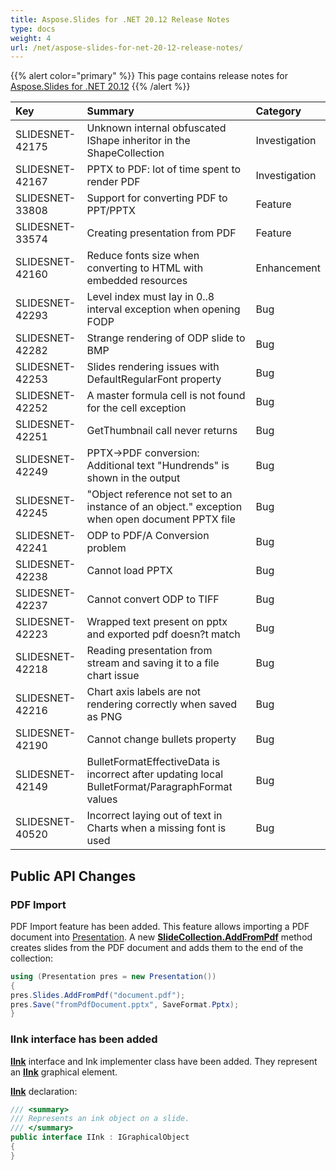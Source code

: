 ```yaml
---
title: Aspose.Slides for .NET 20.12 Release Notes
type: docs
weight: 4
url: /net/aspose-slides-for-net-20-12-release-notes/
---
```


{{% alert color="primary" %}} 
This page contains release notes for [Aspose.Slides for .NET 20.12](https://www.nuget.org/packages/Aspose.Slides.NET/)
{{% /alert %}} 

|**Key**|**Summary**|**Category**|
| :- | :- | :- |
|SLIDESNET-42175|Unknown internal obfuscated IShape inheritor in the ShapeCollection|Investigation|
|SLIDESNET-42167|PPTX to PDF: lot of time spent to render PDF|Investigation|
|SLIDESNET-33808|Support for converting PDF to PPT/PPTX|Feature|
|SLIDESNET-33574|Creating presentation from PDF|Feature|
|SLIDESNET-42160|Reduce fonts size when converting to HTML with embedded resources|Enhancement|
|SLIDESNET-42293|Level index must lay in 0..8 interval exception when opening FODP|Bug|
|SLIDESNET-42282|Strange rendering of ODP slide to BMP|Bug|
|SLIDESNET-42253|Slides rendering issues with DefaultRegularFont property|Bug|
|SLIDESNET-42252|A master formula cell is not found for the cell exception|Bug|
|SLIDESNET-42251|GetThumbnail call never returns|Bug|
|SLIDESNET-42249|PPTX->PDF conversion: Additional text "Hundrends" is shown in the output|Bug|
|SLIDESNET-42245|"Object reference not set to an instance of an object." exception when open document PPTX file|Bug|
|SLIDESNET-42241|ODP to PDF/A Conversion problem|Bug|
|SLIDESNET-42238|Cannot load PPTX|Bug|
|SLIDESNET-42237|Cannot convert ODP to TIFF|Bug|
|SLIDESNET-42223|Wrapped text present on pptx and exported pdf doesn?t match|Bug|
|SLIDESNET-42218|Reading presentation from stream and saving it to a file chart issue|Bug|
|SLIDESNET-42216|Chart axis labels are not rendering correctly when saved as PNG|Bug|
|SLIDESNET-42190|Cannot change bullets property|Bug|
|SLIDESNET-42149|BulletFormatEffectiveData is incorrect after updating local BulletFormat/ParagraphFormat values|Bug|
|SLIDESNET-40520|Incorrect laying out of text in Charts when a missing font is used|Bug|


## **Public API Changes**
### PDF Import
PDF Import feature has been added. This feature allows importing a PDF document into 
[Presentation](https://reference.aspose.com/slides/net/aspose.slides/presentation). 
A new **[SlideCollection.AddFromPdf](https://reference.aspose.com/slides/net/aspose.slides.slidecollection/addfrompdf/methods/1)** 
method creates slides from the PDF document and adds them to the end of the collection:

```csharp
using (Presentation pres = new Presentation())
{
pres.Slides.AddFromPdf("document.pdf");
pres.Save("fromPdfDocument.pptx", SaveFormat.Pptx);
}
```

### IInk interface has been added
**[IInk](https://reference.aspose.com/slides/net/aspose.slides.ink/iink)** 
interface and Ink implementer class have been added. They represent an **[IInk](https://reference.aspose.com/slides/net/aspose.slides.ink/iink)** 
graphical element.

**[IInk](https://reference.aspose.com/slides/net/aspose.slides.ink/iink)**  declaration:

```csharp
/// <summary>
/// Represents an ink object on a slide.
/// </summary>
public interface IInk : IGraphicalObject
{
}
```